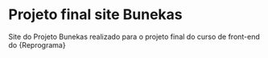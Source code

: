 # Projeto final site Bunekas

Site do Projeto Bunekas realizado para o projeto final do curso de front-end do {Reprograma}
